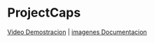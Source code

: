 # ProjectCaps

[Video Demostracion](https://drive.google.com/file/d/1WlV_bNf83hb8NEU98d5cL7jWhS-HFXbq/view?usp=sharing) | 
[imagenes Documentacion](https://github.com/FirthR5/ProjectCaps/tree/main/3_Documentation)
